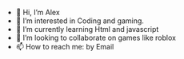 - 👋 Hi, I’m Alex
- 👀 I’m interested in Coding and gaming.
- 🌱 I’m currently learning Html and javascript
- 💞️ I’m looking to collaborate on games like roblox
- 📫 How to reach me: by Email

<!---
Rayquaza5401/Rayquaza5401 is a ✨ special ✨ repository because its `README.md` (this file) appears on your GitHub profile.
You can click the Preview link to take a look at your changes.
--->
